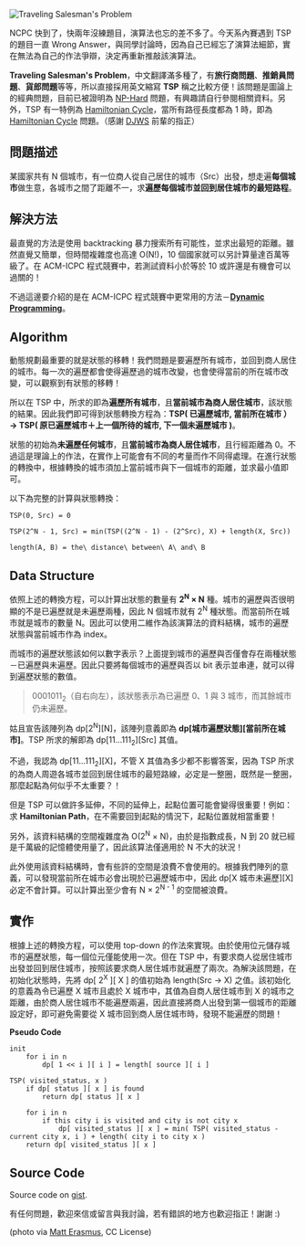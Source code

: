 <!--
[date]: 2012-10-11
[title]: Traveling Salesman's Problem - DP solution
[name]: traveling-salesmans-problem-dp-solution
[tag]: algorithm | 演算法, dynamic programming | 動態規劃, graph theory | 圖論
-->

![Traveling Salesman's Problem][feature photo]

NCPC 快到了，快兩年沒練題目，演算法也忘的差不多了。今天系內賽遇到 TSP 的題目一直 Wrong Answer，與同學討論時，因為自己已經忘了演算法細節，實在無法為自己的作法爭辯，決定再重新推敲該演算法。

**Traveling Salesman's Problem**，中文翻譯滿多種了，有**旅行商問題**、**推銷員問題**、**貨郎問題**等等，所以直接採用英文縮寫 **TSP** 稱之比較方便！該問題是圖論上的經典問題，目前已被證明為 [NP-Hard][1] 問題，有興趣請自行參閱相關資料。另外，TSP 有一特例為 [Hamiltonian Cycle][2]，當所有路徑長度都為 1 時，即為 [Hamiltonian Cycle][2] 問題。（感謝 [DJWS][5] 前輩的指正）

問題描述
------

某國家共有 N 個城市，有一位商人從自己居住的城市（Src）出發，想走遍**每個城市**做生意，各城市之間了距離不一，求**遍歷每個城市並回到居住城市的最短路程**。

解決方法
------

最直覺的方法是使用 backtracking 暴力搜索所有可能性，並求出最短的距離。雖然直覺又簡單，但時間複雜度也高達 O(N!)，10 個國家就可以另計算量達百萬等級了。在 ACM-ICPC 程式競賽中，若測試資料小於等於 10 或許還是有機會可以過關的！

不過這邊要介紹的是在 ACM-ICPC 程式競賽中更常用的方法－**[Dynamic Programming][3]**。

Algorithm
---------

動態規劃最重要的就是狀態的移轉！我們問題是要遍歷所有城市，並回到商人居住的城市。每一次的遍歷都會使得遍歷過的城市改變，也會使得當前的所在城市改變，可以觀察到有狀態的移轉！

所以在 TSP 中，所求的即為**遍歷所有城市**，且**當前城市為商人居住城市**，該狀態的結果。因此我們即可得到狀態轉換方程為：**TSP( 已遍歷城市, 當前所在城市 ）→ TSP( 原已遍歷城市＋上一個所待的城市, 下一個未遍歷城市 )**。

狀態的初始為**未遍歷任何城市**，且**當前城市為商人居住城市**，且行經距離為 0。不過這是理論上的作法，在實作上可能會有不同的考量而作不同得處理。在進行狀態的轉換中，根據轉換的城市須加上當前城市與下一個城市的距離，並求最小值即可。

以下為完整的計算與狀態轉換：

```mathjax
TSP(0, Src) = 0
```
```mathjax
TSP(2^N - 1, Src) = min(TSP((2^N - 1) - (2^Src), X) + length(X, Src))
```
```mathjax
length(A, B) = the\ distance\ between\ A\ and\ B
```


Data Structure
--------------

依照上述的轉換方程，可以計算出狀態的數量有 **2<sup>N</sup> × N** 種。城市的遍歷與否很明顯的不是已遍歷就是未遍歷兩種，因此 N 個城市就有 2<sup>N</sup> 種狀態。而當前所在城市就是城市的數量 N。因此可以使用二維作為該演算法的資料結構，城市的遍歷狀態與當前城市作為 index。

而城市的遍歷狀態該如何以數字表示？上面提到城市的遍歷與否僅會存在兩種狀態－已遍歷與未遍歷。因此只要將每個城市的遍歷與否以 bit 表示並串連，就可以得到遍歷狀態的數值。

> 0001011<sub>2</sub>（自右向左），該狀態表示為已遍歷 0、1 與 3 城市，而其餘城市仍未遍歷。

姑且宣告該陣列為 dp[2<sup>N</sup>][N]，該陣列意義即為 **dp[城市遍歷狀態][當前所在城市]**。TSP 所求的解即為 dp[11…111<sub>2</sub>][Src] 其值。

不過，我認為 dp[11…111<sub>2</sub>][X]，不管 X 其值為多少都不影響答案，因為 TSP 所求的為商人周遊各城市並回到居住城市的最短路線，必定是一整圈，既然是一整圈，那麼起點為何似乎不太重要？！

但是 TSP 可以做許多延伸，不同的延伸上，起點位置可能會變得很重要！例如：求 **Hamiltonian Path**，在不需要回到起點的情況下，起點位置就相當重要！

另外，該資料結構的空間複雜度為 O(2<sup>N</sup> × N)，由於是指數成長，N 到 20 就已經是千萬級的記憶體使用量了，因此該算法僅適用於 N 不大的狀況！

此外使用該資料結構時，會有些許的空間是浪費不會使用的。根據我們陣列的意義，可以發現當前所在城市必會出現於已遍歷城市中，因此 dp[X 城市未遍歷][X] 必定不會計算。可以計算出至少會有 N × 2<sup>N - 1</sup> 的空間被浪費。

實作
----

根據上述的轉換方程，可以使用 top-down 的作法來實現。由於使用位元儲存城市的遍歷狀態，每一個位元僅能使用一次。但在 TSP 中，有要求商人從居住城市出發並回到居住城市，按照該要求商人居住城市就遍歷了兩次。為解決該問題，在初始化狀態時，先將 dp[ 2<sup>X</sup> ][ X ] 的值初始為 length(Src → X) 之值。該初始化的意義為令已遍歷 X 城市且處於 X 城市中，其值為自商人居住城市到 X 的城市之距離，由於商人居住城市不能遍歷兩遍，因此直接將商人出發到第一個城市的距離設定好，即可避免需要從 X 城市回到商人居住城市時，發現不能遍歷的問題！

**Pseudo Code**

```pseudo
init
	for i in n
		dp[ 1 << i ][ i ] = length[ source ][ i ]
 
TSP( visited_status, x ) 
	if dp[ status ][ x ] is found
		return dp[ status ][ x ]
 
	for i in n
		if this city i is visited and city is not city x
			dp[ visited_status ][ x ] = min( TSP( visited_status - current city x, i ) + length( city i to city x )
	return dp[ visited_status ][ x ]
```

Source Code
-----------

<script src="https://gist.github.com/KuoE0/3872341.js"></script>

Source code on [gist][gist].

有任何問題，歡迎來信或留言與我討論，若有錯誤的地方也歡迎指正！謝謝 :)

(photo via [Matt Erasmus][4], CC License)

[1]: http://en.wikipedia.org/wiki/NP-hard
[2]: http://en.wikipedia.org/wiki/Hamiltonian_path
[3]: http://www.csie.ntnu.edu.tw/~u91029/DynamicProgramming.html
[4]: http://www.flickr.com/photos/11370472@N04/8688053987/
[5]: http://www.csie.ntnu.edu.tw/~u91029/
[gist]: https://gist.github.com/KuoE0/3872341

[feature photo]: http://i.minus.com/jbwZv2VnEDS6hk.jpg
